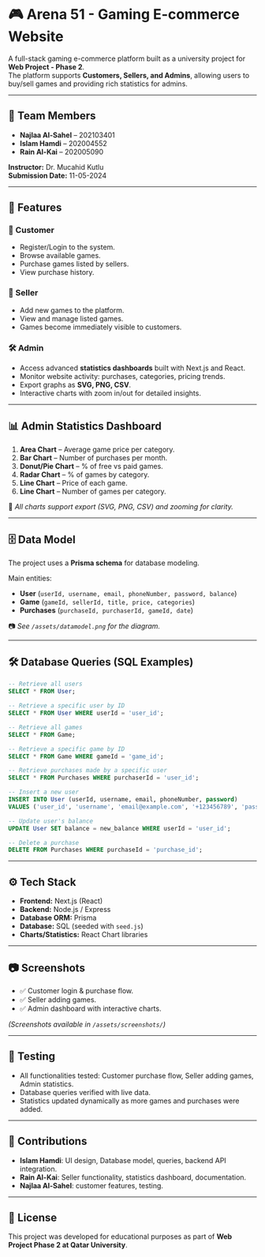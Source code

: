 # 🎮 Arena 51 - Gaming E-commerce Website  

A full-stack gaming e-commerce platform built as a university project for **Web Project - Phase 2**.  
The platform supports **Customers, Sellers, and Admins**, allowing users to buy/sell games and providing rich statistics for admins.  

---

## 📌 Team Members
- **Najlaa Al-Sahel** – 202103401  
- **Islam Hamdi** – 202004552  
- **Rain Al-Kai** – 202005090  

**Instructor:** Dr. Mucahid Kutlu  
**Submission Date:** 11-05-2024  

---

## 🚀 Features  

### 👤 Customer  
- Register/Login to the system.  
- Browse available games.  
- Purchase games listed by sellers.  
- View purchase history.  

### 🛒 Seller  
- Add new games to the platform.  
- View and manage listed games.  
- Games become immediately visible to customers.  

### 🛠 Admin  
- Access advanced **statistics dashboards** built with Next.js and React.  
- Monitor website activity: purchases, categories, pricing trends.  
- Export graphs as **SVG, PNG, CSV**.  
- Interactive charts with zoom in/out for detailed insights.  

---

## 📊 Admin Statistics Dashboard  

1. **Area Chart** – Average game price per category.  
2. **Bar Chart** – Number of purchases per month.  
3. **Donut/Pie Chart** – % of free vs paid games.  
4. **Radar Chart** – % of games by category.  
5. **Line Chart** – Price of each game.  
6. **Line Chart** – Number of games per category.  

📎 *All charts support export (SVG, PNG, CSV) and zooming for clarity.*  

---

## 🗄️ Data Model  

The project uses a **Prisma schema** for database modeling.  

Main entities:  
- **User** (`userId, username, email, phoneNumber, password, balance`)  
- **Game** (`gameId, sellerId, title, price, categories`)  
- **Purchases** (`purchaseId, purchaserId, gameId, date`)  

📷 *See `/assets/datamodel.png` for the diagram.*  

---

## 🛠️ Database Queries (SQL Examples)  

```sql
-- Retrieve all users
SELECT * FROM User;

-- Retrieve a specific user by ID
SELECT * FROM User WHERE userId = 'user_id';

-- Retrieve all games
SELECT * FROM Game;

-- Retrieve a specific game by ID
SELECT * FROM Game WHERE gameId = 'game_id';

-- Retrieve purchases made by a specific user
SELECT * FROM Purchases WHERE purchaserId = 'user_id';

-- Insert a new user
INSERT INTO User (userId, username, email, phoneNumber, password)
VALUES ('user_id', 'username', 'email@example.com', '+123456789', 'password');

-- Update user's balance
UPDATE User SET balance = new_balance WHERE userId = 'user_id';

-- Delete a purchase
DELETE FROM Purchases WHERE purchaseId = 'purchase_id';
```  

---

## ⚙️ Tech Stack  

- **Frontend:** Next.js (React)  
- **Backend:** Node.js / Express  
- **Database ORM:** Prisma  
- **Database:** SQL (seeded with `seed.js`)  
- **Charts/Statistics:** React Chart libraries  

---

## 📷 Screenshots  

- ✅ Customer login & purchase flow.  
- ✅ Seller adding games.  
- ✅ Admin dashboard with interactive charts.  

*(Screenshots available in `/assets/screenshots/`)*  

---

## 🧪 Testing  

- All functionalities tested: Customer purchase flow, Seller adding games, Admin statistics.  
- Database queries verified with live data.  
- Statistics updated dynamically as more games and purchases were added.  

---

## 👥 Contributions  
- **Islam Hamdi**: UI design, Database model, queries, backend API integration.  
- **Rain Al-Kai**: Seller functionality, statistics dashboard, documentation. 
- **Najlaa Al-Sahel**: customer features, testing.  
---

## 📜 License  
This project was developed for educational purposes as part of **Web Project Phase 2 at Qatar University**.  
